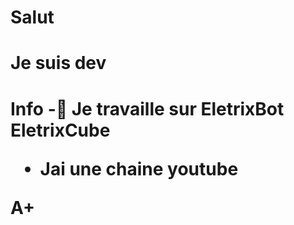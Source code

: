 <h1> Salut <h1>
<h1>Je suis dev<h1>

Info
-👜 Je travaille sur EletrixBot EletrixCube
- Jai une chaine youtube

A+
